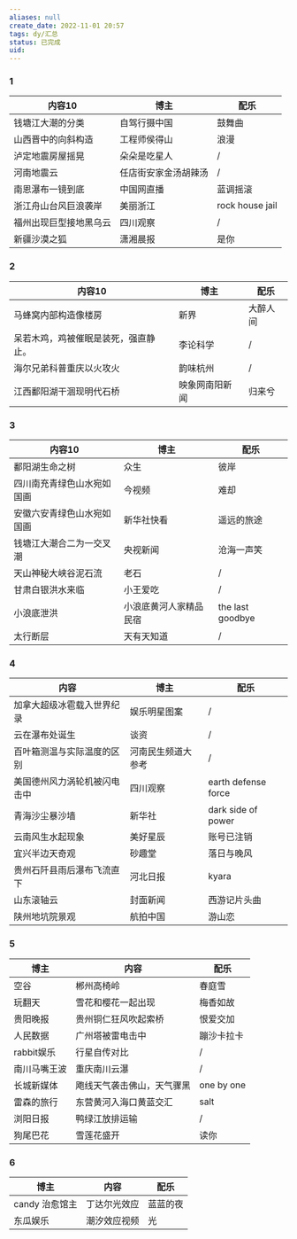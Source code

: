 ```yaml
---
aliases: null
create_date: 2022-11-01 20:57
tags: dy/汇总
status: 已完成
uid: 
---
```



### 1

| 内容10 | 博主 | 配乐 |
| --- | --- | --- |
| 钱塘江大潮的分类 | 自驾行摄中国 | 鼓舞曲 |
| 山西晋中的向斜构造 | 工程师侯得山 | 浪漫 |
| 泸定地震房屋摇晃 | 朵朵是吃星人 | / |
| 河南地震云 | 任店街安家金汤胡辣汤 | / |
| 南恩瀑布一镜到底 | 中国网直播 | 蓝调摇滚 |
| 浙江舟山台风巨浪袭岸 | 美丽浙江 | rock house jail |
| 福州出现巨型接地黑乌云 | 四川观察 | / |
| 新疆沙漠之狐 | 潇湘晨报 | 是你 |

### 2

| 内容10 | 博主 | 配乐 |
| --- | --- | --- |
| 马蜂窝内部构造像楼房 | 新界 | 大醉人间 |
| 呆若木鸡，鸡被催眠是装死，强直静止。 | 李论科学 | / |
| 海尔兄弟科普重庆以火攻火 | 韵味杭州 | / |
| 江西鄱阳湖干涸现明代石桥 | 映象网南阳新闻 | 归来兮 |

### 3

| 内容10 | 博主 | 配乐 |
| --- | --- | --- |
| 鄱阳湖生命之树 | 众生 | 彼岸 |
| 四川南充青绿色山水宛如国画 | 今视频 | 难却 |
| 安徽六安青绿色山水宛如国画 | 新华社快看 | 遥远的旅途 |
| 钱塘江大潮合二为一交叉潮 | 央视新闻 | 沧海一声笑 |
| 天山神秘大峡谷泥石流 | 老石 | / |
| 甘肃白银洪水来临 | 小王爱吃 | / |
| 小浪底泄洪 | 小浪底黄河人家精品民宿 | the last goodbye |
| 太行断层 | 天有天知道 | / |

### 4

| 内容 | 博主 | 配乐 |
| --- | --- | --- |
| 加拿大超级冰雹载入世界纪录 | 娱乐明星图案 | / |
| 云在瀑布处诞生 | 谈资 | / |
| 百叶箱测温与实际温度的区别 | 河南民生频道大参考 | / |
| 美国德州风力涡轮机被闪电击中 | 四川观察 | earth defense force |
| 青海沙尘暴沙墙 | 新华社 | dark side of power |
| 云南风生水起现象 | 美好星辰 | 账号已注销 |
| 宜兴半边天奇观 | 砂趣堂 | 落日与晚风 |
| 贵州石阡县雨后瀑布飞流直下 | 河北日报 | kyara |
| 山东滚轴云 | 封面新闻 | 西游记片头曲 |
| 陕州地坑院景观 | 航拍中国 | 游山恋 |

### 5

| 博主 | 内容 | 配乐 |
| --- | --- | --- |
| 空谷 | 郴州高椅岭 | 春庭雪 |
| 玩翻天 | 雪花和樱花一起出现 | 梅香如故 |
| 贵阳晚报 | 贵州铜仁狂风吹起索桥 | 恨爱交加 |
| 人民数据 | 广州塔被雷电击中 | 蹦沙卡拉卡 |
| rabbit娱乐 | 行星自传对比 | / |
| 南川马嘴王波 | 重庆南川云瀑 | / |
| 长城新媒体 | 飑线天气袭击佛山，天气骤黑 | one by one |
| 雷森的旅行 | 东营黄河入海口黄蓝交汇 | salt |
| 浏阳日报 | 鸭绿江放排运输 | / |
| 狗尾巴花 | 雪莲花盛开 | 读你 |

### 6

| 博主 | 内容 | 配乐 |
| --- | --- | --- |
| candy 治愈馆主 | 丁达尔光效应 | 蓝蓝的夜 |
| 东瓜娱乐 | 潮汐效应视频 | 光 |